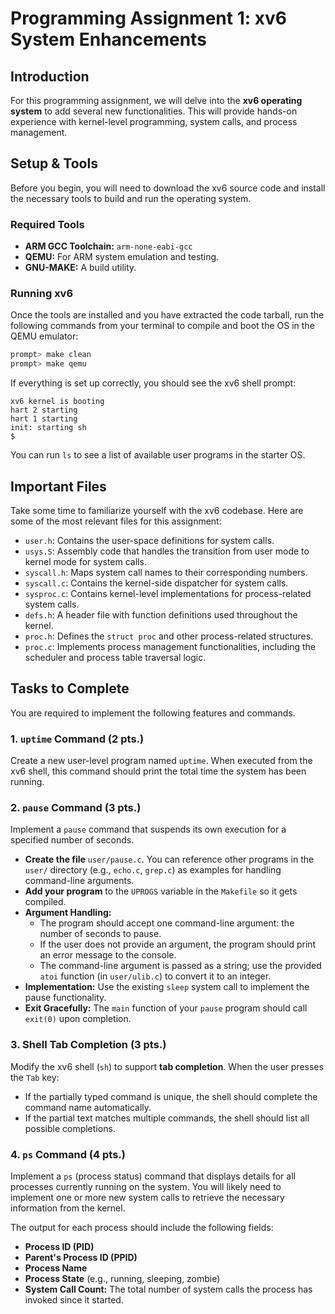 # Programming Assignment 1: xv6 System Enhancements



## Introduction

For this programming assignment, we will delve into the **xv6 operating system** to add several new functionalities. This will provide hands-on experience with kernel-level programming, system calls, and process management.



## Setup & Tools

Before you begin, you will need to download the xv6 source code and install the necessary tools to build and run the operating system.

### Required Tools
* **ARM GCC Toolchain:** `arm-none-eabi-gcc`
* **QEMU:** For ARM system emulation and testing.
* **GNU-MAKE:** A build utility.

### Running xv6
Once the tools are installed and you have extracted the code tarball, run the following commands from your terminal to compile and boot the OS in the QEMU emulator:

```bash
prompt> make clean
prompt> make qemu
````

If everything is set up correctly, you should see the xv6 shell prompt:

```
xv6 kernel is booting
hart 2 starting
hart 1 starting
init: starting sh
$
```

You can run `ls` to see a list of available user programs in the starter OS.



## Important Files

Take some time to familiarize yourself with the xv6 codebase. Here are some of the most relevant files for this assignment:

  * `user.h`: Contains the user-space definitions for system calls.
  * `usys.S`: Assembly code that handles the transition from user mode to kernel mode for system calls.
  * `syscall.h`: Maps system call names to their corresponding numbers.
  * `syscall.c`: Contains the kernel-side dispatcher for system calls.
  * `sysproc.c`: Contains kernel-level implementations for process-related system calls.
  * `defs.h`: A header file with function definitions used throughout the kernel.
  * `proc.h`: Defines the `struct proc` and other process-related structures.
  * `proc.c`: Implements process management functionalities, including the scheduler and process table traversal logic.



## Tasks to Complete

You are required to implement the following features and commands.

### 1\. `uptime` Command (2 pts.)

Create a new user-level program named `uptime`. When executed from the xv6 shell, this command should print the total time the system has been running.

### 2\. `pause` Command (3 pts.)

Implement a `pause` command that suspends its own execution for a specified number of seconds.

  * **Create the file** `user/pause.c`. You can reference other programs in the `user/` directory (e.g., `echo.c`, `grep.c`) as examples for handling command-line arguments.
  * **Add your program** to the `UPROGS` variable in the `Makefile` so it gets compiled.
  * **Argument Handling:**
      * The program should accept one command-line argument: the number of seconds to pause.
      * If the user does not provide an argument, the program should print an error message to the console.
      * The command-line argument is passed as a string; use the provided `atoi` function (in `user/ulib.c`) to convert it to an integer.
  * **Implementation:** Use the existing `sleep` system call to implement the pause functionality.
  * **Exit Gracefully:** The `main` function of your `pause` program should call `exit(0)` upon completion.

### 3\. Shell Tab Completion (3 pts.)

Modify the xv6 shell (`sh`) to support **tab completion**. When the user presses the `Tab` key:

  * If the partially typed command is unique, the shell should complete the command name automatically.
  * If the partial text matches multiple commands, the shell should list all possible completions.

### 4\. `ps` Command (4 pts.)

Implement a `ps` (process status) command that displays details for all processes currently running on the system. You will likely need to implement one or more new system calls to retrieve the necessary information from the kernel.

The output for each process should include the following fields:

  * **Process ID (PID)**
  * **Parent's Process ID (PPID)**
  * **Process Name**
  * **Process State** (e.g., running, sleeping, zombie)
  * **System Call Count:** The total number of system calls the process has invoked since it started.

<!-- end list -->
